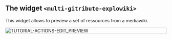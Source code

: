 
## The widget  `<multi-gitribute-explowiki>`

This widget allows to preview a set of ressources from a mediawiki.

<div style="border: thin solid lightgrey;">
  <img
    alt="TUTORIAL-ACTIONS-EDIT_PREVIEW"
    src="https://raw.githubusercontent.com/multi-coop/gitribute-documentation-content/main/images/screenshots/explowiki-preview-01.png"
    />
</div>
